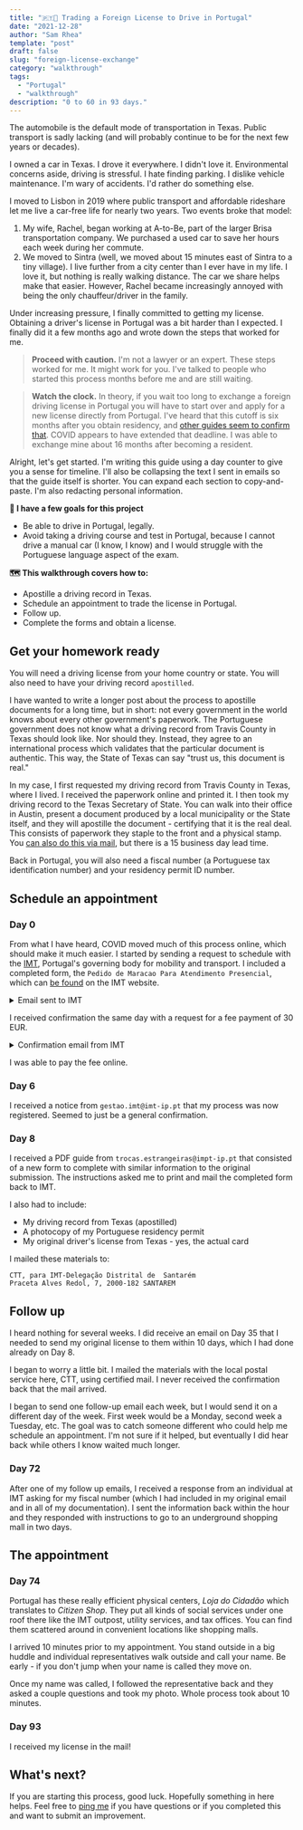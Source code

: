 ```yaml
---
title: "🇵🇹🚗 Trading a Foreign License to Drive in Portugal"
date: "2021-12-28"
author: "Sam Rhea"
template: "post"
draft: false
slug: "foreign-license-exchange"
category: "walkthrough"
tags:
  - "Portugal"
  - "walkthrough"
description: "0 to 60 in 93 days."
---
```


The automobile is the default mode of transportation in Texas. Public transport is sadly lacking (and will probably continue to be for the next few years or decades).

I owned a car in Texas. I drove it everywhere. I didn't love it. Environmental concerns aside, driving is stressful. I hate finding parking. I dislike vehicle maintenance. I'm wary of accidents. I'd rather do something else.

I moved to Lisbon in 2019 where public transport and affordable rideshare let me live a car-free life for nearly two years. Two events broke that model:

1. My wife, Rachel, began working at A-to-Be, part of the larger Brisa transportation company. We purchased a used car to save her hours each week during her commute.
2. We moved to Sintra (well, we moved about 15 minutes east of Sintra to a tiny village). I live further from a city center than I ever have in my life. I love it, but nothing is really walking distance. The car we share helps make that easier. However, Rachel became increasingly annoyed with being the only chauffeur/driver in the family.

Under increasing pressure, I finally committed to getting my license. Obtaining a driver's license in Portugal was a bit harder than I expected. I finally did it a few months ago and wrote down the steps that worked for me.

> **Proceed with caution.** I'm not a lawyer or an expert. These steps worked for me. It might work for you. I've talked to people who started this process months before me and are still waiting.

> **Watch the clock.** In theory, if you wait too long to exchange a foreign driving license in Portugal you will have to start over and apply for a new license directly from Portugal. I've heard that this cutoff is six months after you obtain residency, and [other guides seem to confirm that](https://www.angloinfo.com/how-to/portugal/transport/driving-licences/non-eu-licence-exchange). COVID appears to have extended that deadline. I was able to exchange mine about 16 months after becoming a resident.

Alright, let's get started. I'm writing this guide using a day counter to give you a sense for timeline. I'll also be collapsing the text I sent in emails so that the guide itself is shorter. You can expand each section to copy-and-paste. I'm also redacting personal information.

**🎯 I have a few goals for this project**

* Be able to drive in Portugal, legally.
* Avoid taking a driving course and test in Portugal, because I cannot drive a manual car (I know, I know) and I would struggle with the Portuguese language aspect of the exam.

**🗺️ This walkthrough covers how to:**

* Apostille a driving record in Texas.
* Schedule an appointment to trade the license in Portugal.
* Follow up.
* Complete the forms and obtain a license.

## Get your homework ready

You will need a driving license from your home country or state. You will also need to have your driving record `apostilled`.

I have wanted to write a longer post about the process to apostille documents for a long time, but in short: not every government in the world knows about every other government's paperwork. The Portuguese government does not know what a driving record from Travis County in Texas should look like. Nor should they. Instead, they agree to an international process which validates that the particular document is authentic. This way, the State of Texas can say "trust us, this document is real."

In my case, I first requested my driving record from Travis County in Texas, where I lived. I received the paperwork online and printed it. I then took my driving record to the Texas Secretary of State. You can walk into their office in Austin, present a document produced by a local municipality or the State itself, and they will apostille the document - certifying that it is the real deal. This consists of paperwork they staple to the front and a physical stamp. You [can also do this via mail](https://www.sos.state.tx.us/authinfo.shtml), but there is a 15 business day lead time.

Back in Portugal, you will also need a fiscal number (a Portuguese tax identification number) and your residency permit ID number.

## Schedule an appointment

### Day 0

From what I have heard, COVID moved much of this process online, which should make it much easier. I started by sending a request to schedule with the [IMT](https://www.imt-ip.pt/), Portugal's governing body for mobility and transport. I included a completed form, the `Pedido de Maracao Para Atendimento Presencial`, which can [be found](https://www.imt-ip.pt/sites/IMTT/Portugues/Documents/ANO%202020/Docs-Covid-19/Formulario_AGENDAMENTOS.pdf) on the IMT website.

<details>
  <summary>Email sent to IMT</summary>

To: `drmtlvt.agendamentoscondutores@imt-ip.pt`

Subject: `Troca de Carta de Condução Estrangeira (EUA) para a Carta de Condução Portuguesa`

```
Eu, Samuel Douglas Rhea, nacional dos EUA, portadora do título de
residência n.º #########, válido
até DD-MM-YYYY, venho, por este meio, requerer um agendamento nas
V. instalações da Direção Regional de Mobilidade e Transportes de
Lisboa e Vale do Tejo  (Loja do Cidadão do Saldanha), para solicitar a Troca de Carta de Condução Estrangeira (EUA)
para a Carta de Condução Portuguesa.

Para os efeitos do agendamento solicitado já reuni toda a documentação necessária.

Envio em anexo o formulário de pedido de agendamento preenchido.

Fico a aguardar a V. resposta com a brevidade possível.

Com os melhores cumprimentos,
Samuel Rhea
```
</details>

I received confirmation the same day with a request for a fee payment of 30 EUR.

<details>
  <summary>Confirmation email from IMT</summary>
  
```
Ex.mo Senhor
 
Informamos que esta é uma caixa disponível só para marcação de Agendamentos.
 
Informa-se que para o registo do pedido de troca de Título Estrangeiro que pretende agendar,
deve aceder ao link:http://www.imtonline.pt/index.php/troca-de-titulos-conducao-estrangeiros/troca-de-titulos-de-conducao109
e, seguir as instruçõesdevendo aguardar comunicação por parte dos serviços. O processo será analisado e será
enviado um e-mail para efetuar o pagamento da taxa de 30 euros e com indicação sobre a forma de
recolha dos dados biométricos, caso seja necessário. 
 
Com os melhores cumprimentos
```
</details>

I was able to pay the fee online.

### Day 6

I received a notice from `gestao.imt@imt-ip.pt` that my process was now registered. Seemed to just be a general confirmation.

### Day 8

I received a PDF guide from `trocas.estrangeiras@impt-ip.pt` that consisted of a new form to complete with similar information to the original submission. The instructions asked me to print and mail the completed form back to IMT.

I also had to include:

* My driving record from Texas (apostilled)
* A photocopy of my Portuguese residency permit
* My original driver's license from Texas - yes, the actual card

I mailed these materials to:

```
CTT, para IMT-Delegação Distrital de  Santarém
Praceta Alves Redol, 7, 2000-182 SANTAREM
```

## Follow up

I heard nothing for several weeks. I did receive an email on Day 35 that I needed to send my original license to them within 10 days, which I had done already on Day 8.

I began to worry a little bit. I mailed the materials with the local postal service here, CTT, using certified mail. I never received the confirmation back that the mail arrived.

I began to send one follow-up email each week, but I would send it on a different day of the week. First week would be a Monday, second week a Tuesday, etc. The goal was to catch someone different who could help me schedule an appointment. I'm not sure if it helped, but eventually I did hear back while others I know waited much longer.

### Day 72

After one of my follow up emails, I received a response from an individual at IMT asking for my fiscal number (which I had included in my original email and in all of my documentation). I sent the information back within the hour and they responded with instructions to go to an underground shopping mall in two days.

## The appointment

### Day 74

Portugal has these really efficient physical centers, *Loja do Cidadão* which translates to *Citizen Shop*. They put all kinds of social services under one roof there like the IMT outpost, utility services, and tax offices. You can find them scattered around in convenient locations like shopping malls.

I arrived 10 minutes prior to my appointment. You stand outside in a big huddle and individual representatives walk outside and call your name. Be early - if you don't jump when your name is called they move on.

Once my name was called, I followed the representative back and they asked a couple questions and took my photo. Whole process took about 10 minutes.

### Day 93

I received my license in the mail!

## What's next?

If you are starting this process, good luck. Hopefully something in here helps. Feel free to [ping me](https://twitter.com/lakeaustinblvd) if you have questions or if you completed this and want to submit an improvement.
